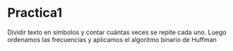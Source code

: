 # Practica1
Dividir texto en símbolos y contar cuántas veces se repite cada uno.
Luego ordenamos las frecuencias y aplicamos el algoritmo binario de Huffman
